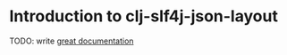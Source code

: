 # Introduction to clj-slf4j-json-layout

TODO: write [great documentation](http://jacobian.org/writing/what-to-write/)
